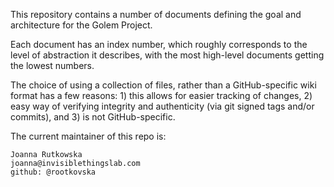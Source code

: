 This repository contains a number of documents defining the goal and
architecture for the Golem Project.

Each document has an index number, which roughly corresponds to the level of
abstraction it describes, with the most high-level documents getting the lowest
numbers.

The choice of using a collection of files, rather than a GitHub-specific wiki
format has a few reasons: 1) this allows for easier tracking of changes, 2) easy
way of verifying integrity and authenticity (via git signed tags and/or commits),
and 3) is not GitHub-specific.

The current maintainer of this repo is:

    Joanna Rutkowska
    joanna@invisiblethingslab.com
    github: @rootkovska
